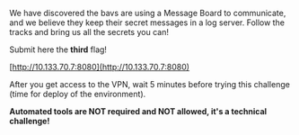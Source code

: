 
We have discovered the bavs are using a Message Board to communicate, and we believe they keep their secret messages in a log server. Follow the tracks and bring us all the secrets you can!

Submit here the **third** flag!

[http://10.133.70.7:8080](http://10.133.70.7:8080)

After you get access to the VPN, wait 5 minutes before trying this challenge (time for deploy of the environment).

**Automated tools are NOT required and NOT allowed, it's a technical challenge!**
